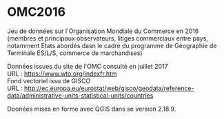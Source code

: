 # OMC2016

Jeu de données sur l'Organisation Mondiale du Commerce en 2016 (membres et principaux observateurs, litiges commerciaux entre pays, notamment Etats abordés dasn le cadre du programme de Géographie de Terminale ES/L/S, commerce de marchandises)<br>

Données issues du site de l'OMC consulté en juillet 2017<br>
URL : https://www.wto.org/indexfr.htm<br>
Fond vectoriel issu de GISCO<br>
URL : http://ec.europa.eu/eurostat/web/gisco/geodata/reference-data/administrative-units-statistical-units/countries<br>

Doonées mises en forme avec QGIS dans se version 2.18.9.
